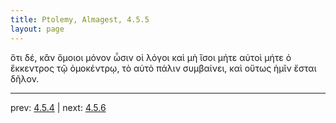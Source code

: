```yaml
---
title: Ptolemy, Almagest, 4.5.5
layout: page
---
```


ὅτι δέ, κἂν ὅμοιοι μόνον ὦσιν οἱ λόγοι καὶ μὴ ἴσοι μήτε αὐτοὶ μήτε ὁ ἔκκεντρος τῷ ὁμοκέντρῳ, τὸ αὐτὸ πάλιν συμβαίνει, καὶ οὕτως ἡμῖν ἔσται δῆλον. 

---

prev: [4.5.4](../4.5.4/) | next: [4.5.6](../4.5.6/)

